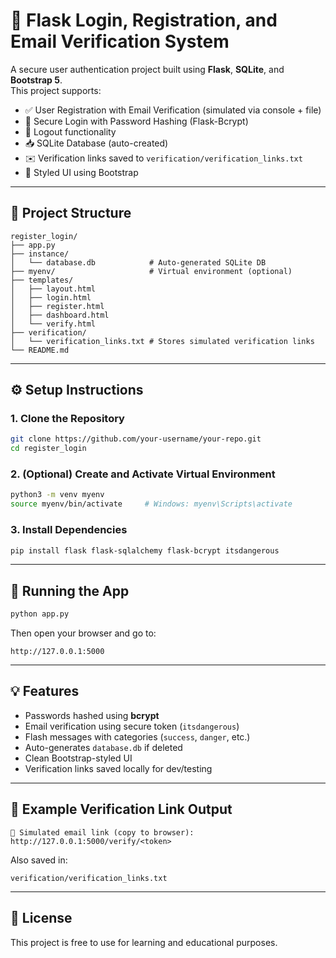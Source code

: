 
# 🔐 Flask Login, Registration, and Email Verification System

A secure user authentication project built using **Flask**, **SQLite**, and **Bootstrap 5**.  
This project supports:

- ✅ User Registration with Email Verification (simulated via console + file)
- 🔐 Secure Login with Password Hashing (Flask-Bcrypt)
- 🚪 Logout functionality
- 📥 SQLite Database (auto-created)
- ✉️ Verification links saved to `verification/verification_links.txt`
- 🎨 Styled UI using Bootstrap

---

## 📁 Project Structure

```
register_login/
├── app.py
├── instance/
│   └── database.db            # Auto-generated SQLite DB
├── myenv/                     # Virtual environment (optional)
├── templates/
│   ├── layout.html
│   ├── login.html
│   ├── register.html
│   ├── dashboard.html
│   └── verify.html
├── verification/
│   └── verification_links.txt # Stores simulated verification links
└── README.md
```

---

## ⚙️ Setup Instructions

### 1. Clone the Repository

```bash
git clone https://github.com/your-username/your-repo.git
cd register_login
```

### 2. (Optional) Create and Activate Virtual Environment

```bash
python3 -m venv myenv
source myenv/bin/activate     # Windows: myenv\Scripts\activate
```

### 3. Install Dependencies

```bash
pip install flask flask-sqlalchemy flask-bcrypt itsdangerous
```

---

## 🚀 Running the App

```bash
python app.py
```

Then open your browser and go to:

```
http://127.0.0.1:5000
```

---

## 💡 Features

- Passwords hashed using **bcrypt**
- Email verification using secure token (`itsdangerous`)
- Flash messages with categories (`success`, `danger`, etc.)
- Auto-generates `database.db` if deleted
- Clean Bootstrap-styled UI
- Verification links saved locally for dev/testing

---

## 📧 Example Verification Link Output

```
🔗 Simulated email link (copy to browser): http://127.0.0.1:5000/verify/<token>
```

Also saved in:

```
verification/verification_links.txt
```

---

## 📃 License

This project is free to use for learning and educational purposes.
